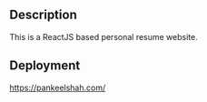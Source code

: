 ## Description
This is a ReactJS based personal resume website.

## Deployment
https://pankeelshah.com/
